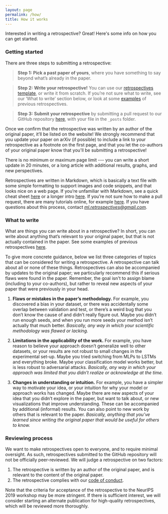 ```yaml
---
layout: page
permalink: /how/
title: How it works
---
```


Interested in writing a retrospective? Great! Here's some info on how you can get started. 

### Getting started

There are three steps to submitting a retrospective:

>**Step 1:**  **Pick a past paper of yours**, where you have something to say beyond what’s already in the paper. 

>**Step 2:**  **Write your retrospective!** You can use our [retrospectives template](https://github.com/ml-retrospectives/retrospectives/blob/master/_posts/2099-01-01-retro-template.md), or write it from scratch. If you’re not sure what to write, see our ‘What to write’ section below, or look at some [examples](https://ml-retrospectives.github.io/published_retrospectives/index.html) of previous retrospectives. 

>**Step 3:**  **Submit your retrospective** by submitting a pull request to our GitHub repository [here](https://github.com/ml-retrospectives/retrospectives), with your file in the `_posts` folder. 

Once we confirm that the retrospective was written by an author of the original paper, it’ll be listed on the website! We strongly recommend that you update your paper on arXiv (if possible) to include a link to your retrospective as a footnote on the first page, and that you let the co-authors of your original paper know that you'll be submitting a retrospective!  

There is no minimum or maximum page limit --- you can write a short update in 20 minutes, or a long article with additional results, graphs, and new perspectives. 

Retrospectives are written in Markdown, which is basically a text file with some simple formatting to support  images and code snippets, and that looks nice on a web page. If you’re unfamiliar with Markdown, see a quick cheat sheet [here](https://en.support.wordpress.com/markdown-quick-reference/) or a longer intro [here](https://www.markdownguide.org/getting-started/). If you’re not sure how to make a pull request, there are many tutorials online, for example [here](https://help.github.com/en/articles/creating-a-pull-request). If you have questions about this process, contact *ml.retrospectives@gmail.com*. 


### What to write

What are things you can write about in a retrospective? In short, you can write about anything that’s relevant to your original paper, but that is not actually contained in the paper. See some examples of previous retrospectives [here](https://ml-retrospectives.github.io/published_retrospectives/index.html). 

To give more concrete guidance, below we list three categories of topics that can be considered for writing a retrospective. A retrospective can talk about all or none of these things. Retrospectives can also be accompanied by updates to the original paper; we particularly recommend this if serious flaws were found in the paper. Remember, the goal isn't to assign blame (including to your co-authors), but rather to reveal new aspects of your paper that were previously in your head. 

1. **Flaws or mistakes in the paper’s methodology.** 
For example, you discovered a bias in your dataset, or there was accidentally some overlap between validation and test, or there’s a weird bug that you don’t know the cause of and didn’t really figure out. Maybe you didn’t run enough seeds, and when you run more seeds your method isn’t actually that much better. *Basically, any way in which your scientific methodology was flawed or lacking.* 

2. **Limitations in the applicability of the work.**
For example, you have reason to believe your approach doesn’t generalize well to other datasets, or your results are not robust to small changes in the experimental set-up. Maybe you tried switching from MLPs to LSTMs and everything broke. Maybe your classification model works better, but is less robust to adversarial attacks. *Basically, any way in which your approach was limited that you didn’t realize or acknowledge at the time.*

3. **Changes in understanding or intuition.** 
For example, you have a simpler way to motivate your idea, or your intuition for why your model or approach works has changed. Maybe there are new aspects of your idea that you didn’t explore in the paper, but want to talk about, or new visualizations that improve understanding. These can be accompanied by additional (informal) results. You can also point to new work by others that is relevant to the paper. *Basically, anything that you’ve learned since writing the original paper that would be useful for others to know.*


### Reviewing process

We want to make retrospectives open to everyone, and to require minimal oversight. As such, retrospectives submitted to the GitHub repository will not be officially peer-reviewed. We will judge a retrospective on two factors:

1. The retrospective is written by an author of the original paper, and is relevant to the content of the original paper.
2. The retrospective complies with our [code of conduct](https://ml-retrospectives.github.io/coc/).

Note that the criteria for acceptance of the retrospective to the NeurIPS 2019 workshop may be more stringent. If there is sufficient interest, we will consider starting an alternate publication for high-quality retrospectives, which will be reviewed more thoroughly. 

